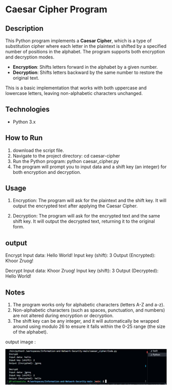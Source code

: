 # Caesar Cipher Program

## Description
This Python program implements a **Caesar Cipher**, which is a type of substitution cipher where each letter in the plaintext is shifted by a specified number of positions in the alphabet. The program supports both encryption and decryption modes.

- **Encryption**: Shifts letters forward in the alphabet by a given number.
- **Decryption**: Shifts letters backward by the same number to restore the original text.

This is a basic implementation that works with both uppercase and lowercase letters, leaving non-alphabetic characters unchanged.

## Technologies
- Python 3.x

## How to Run
1. download the script file.
2. Navigate to the project directory:
   cd caesar-cipher
3.  Run the Python program:
    python caesar_cipher.py
4. The program will prompt you to input data and a shift key (an integer) for both encryption and 
   decryption.


## Usage
1. Encryption:
The program will ask for the plaintext and the shift key.
It will output the encrypted text after applying the Caesar Cipher.

2. Decryption:
The program will ask for the encrypted text and the same shift key.
It will output the decrypted text, returning it to the original form.

## output 

Encrypt
Input data: Hello World!
Input key (shift): 3
Output (Encrypted): Khoor Zruog!

Decrypt
Input data: Khoor Zruog!
Input key (shift): 3
Output (Decrypted): Hello World!


## Notes

1. The program works only for alphabetic characters (letters A-Z and a-z).
2. Non-alphabetic characters (such as spaces, punctuation, and numbers) are not altered during 
 encryption or decryption.
3. The shift key can be any integer, and it will automatically be wrapped around using modulo 26 to ensure it falls within the 0-25 range (the size of the alphabet).




output image :

![alt text](image.png)